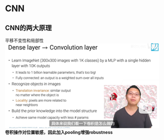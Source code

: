 # CNN
## CNN的两大原理
平移不变性和局部性
![alt](../pic/chapter_model/CNN1.png)
**卷积操作对位置敏感，因此加入pooling增强robustness**